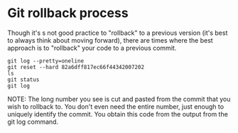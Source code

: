 # Git rollback process

Though it's s not good practice to "rollback" to a previous version (it's best to always think about moving forward), there are times where the best approach is to "rollback" your code to a previous commit.

```
git log --pretty=oneline
git reset --hard 82a6dff817ec66f44342007202
ls
git status
git log
```
NOTE: The long number you see is cut and pasted from the commit that you wish to rollback to. You don't even need the entire number, just enough to uniquely identify the commit. You obtain this code from the output from the git log command.
